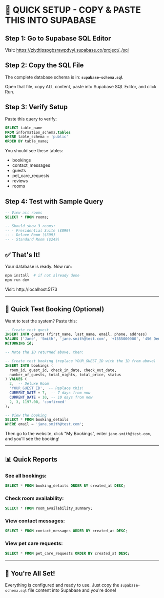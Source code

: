 # 🚀 QUICK SETUP - COPY & PASTE THIS INTO SUPABASE

## Step 1: Go to Supabase SQL Editor
Visit: https://ziydtipspgbsrawpdvyi.supabase.co/project/_/sql

## Step 2: Copy the SQL File
The complete database schema is in: **`supabase-schema.sql`**

Open that file, copy ALL content, paste into Supabase SQL Editor, and click Run.

## Step 3: Verify Setup
Paste this query to verify:

```sql
SELECT table_name 
FROM information_schema.tables 
WHERE table_schema = 'public' 
ORDER BY table_name;
```

You should see these tables:
- bookings
- contact_messages  
- guests
- pet_care_requests
- reviews
- rooms

## Step 4: Test with Sample Query

```sql
-- View all rooms
SELECT * FROM rooms;

-- Should show 3 rooms:
-- - Presidential Suite ($899)
-- - Deluxe Room ($399)
-- - Standard Room ($249)
```

## ✅ That's It!

Your database is ready. Now run:

```bash
npm install  # if not already done
npm run dev
```

Visit: http://localhost:5173

---

## 🔧 Quick Test Booking (Optional)

Want to test the system? Paste this:

```sql
-- Create test guest
INSERT INTO guests (first_name, last_name, email, phone, address)
VALUES ('Jane', 'Smith', 'jane.smith@test.com', '+1555000000', '456 Demo Ave')
RETURNING id;

-- Note the ID returned above, then:

-- Create test booking (replace YOUR_GUEST_ID with the ID from above)
INSERT INTO bookings (
  room_id, guest_id, check_in_date, check_out_date,
  number_of_guests, total_nights, total_price, status
) VALUES (
  2,  -- Deluxe Room
  'YOUR_GUEST_ID',  -- Replace this!
  CURRENT_DATE + 7,  -- 7 days from now
  CURRENT_DATE + 10, -- 10 days from now
  2, 3, 1197.00, 'confirmed'
);

-- View the booking
SELECT * FROM booking_details 
WHERE email = 'jane.smith@test.com';
```

Then go to the website, click "My Bookings", enter `jane.smith@test.com`, and you'll see the booking!

---

## 📊 Quick Reports

### See all bookings:
```sql
SELECT * FROM booking_details ORDER BY created_at DESC;
```

### Check room availability:
```sql
SELECT * FROM room_availability_summary;
```

### View contact messages:
```sql
SELECT * FROM contact_messages ORDER BY created_at DESC;
```

### View pet care requests:
```sql
SELECT * FROM pet_care_requests ORDER BY created_at DESC;
```

---

## 🎉 You're All Set!

Everything is configured and ready to use. Just copy the `supabase-schema.sql` file content into Supabase and you're done!

